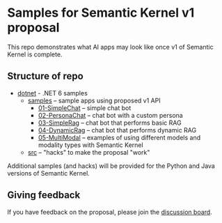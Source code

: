 # Samples for Semantic Kernel v1 proposal
This repo demonstrates what AI apps may look like once v1 of Semantic Kernel is complete.

## Structure of repo
- [dotnet](./dotnet) - .NET 6 samples
    - [samples](./dotnet/samples) – sample apps using proposed v1 API
        - [01-SimpleChat](./dotnet/samples/01-SimpleChat) – simple chat bot
        - [02-PersonaChat](./dotnet/samples/02-PersonaChat) – chat bot with a custom persona
        - [03-SimpleRag](./dotnet/samples/03-SimpleRag) – chat bot that performs basic RAG
        - [04-DynamicRag](./dotnet/samples/04-DynamicRag) – chat bot that performs dynamic RAG
        - [05-MultiModal](./dotnet/samples/05-MultiModal) – examples of using different models and modality types with Semantic Kernel
    - [src](./dotnet/src)  – "hacks" to make the proposal "work"

Additional samples (and hacks) will be provided for the Python and Java versions of Semantic Kernel.

## Giving feedback
If you have feedback on the proposal, please join the [discussion board](https://github.com/matthewbolanos/sk-v1-proposal/discussions/2).